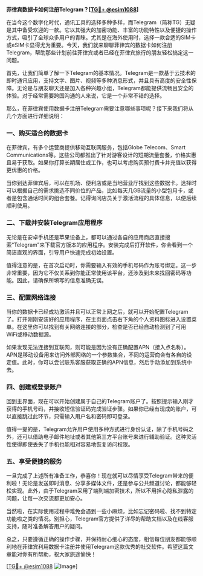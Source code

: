 **菲律宾数据卡如何注册Telegram？[[TG💪+ @esim1088](https://t.me/s/esim1088)]**

在当今这个数字化时代，通讯工具的选择多种多样，而Telegram（简称TG）无疑是其中备受欢迎的一款。它以其强大的加密功能、丰富的功能特性以及便捷的操作方式，吸引了全球众多用户的青睐。尤其是在海外使用时，选择一款合适的SIM卡或eSIM卡显得尤为重要。今天，我们就来聊聊菲律宾的数据卡如何注册Telegram，帮助那些计划前往菲律宾或者已经在菲律宾旅行的朋友轻松搞定这一问题。

首先，让我们简单了解一下Telegram的基本情况。Telegram是一款基于云技术的即时通讯应用，支持文字、图片、视频等多种消息形式，并且具有高度的安全性保障。无论是与朋友聊天还是加入各种兴趣小组，Telegram都能提供流畅且安全的体验。对于经常需要跨国沟通的人来说，它是一个非常不错的选择。

那么，在菲律宾使用数据卡注册Telegram需要注意哪些事项呢？接下来我们将从几个方面进行详细说明：

### 一、购买适合的数据卡

在菲律宾，有多个运营商提供移动互联网服务，包括Globe Telecom、Smart Communications等。这些公司都推出了针对游客设计的短期流量套餐，价格实惠且易于获取。如果你打算长期居住或工作，也可以考虑购买预付费卡并充值以获得更优惠的价格。

当你到达菲律宾后，可以在机场、便利店或是当地营业厅找到这些数据卡。选择时可以根据自己的需求挑选不同价位的产品，比如每天几GB流量的小型包月卡，或者是包含通话时间的组合套餐。记得询问店员关于激活流程的具体信息，以便后续顺利使用。

### 二、下载并安装Telegram应用程序

无论是在安卓手机还是苹果设备上，都可以通过各自的应用商店直接搜索“Telegram”来下载官方版本的应用程序。安装完成后打开软件，你会看到一个简洁直观的界面，引导用户快速完成初始设置。

值得注意的是，在首次启动时，你需要输入有效的手机号码作为账号绑定。这一步非常重要，因为它不仅关系到你能正常使用该平台，还涉及到未来找回密码等功能。因此，请确保所填写的信息准确无误。

### 三、配置网络连接

当你的数据卡已经成功激活并且可以正常上网之后，就可以开始配置Telegram了。打开刚刚安装好的应用程序，在主页面点击右下角的个人资料图标进入设置菜单。在这里你可以找到有关网络连接的部分，检查是否已经自动检测到了可用WiFi或移动数据源。

如果发现无法连接到互联网，则可能是因为没有正确配置APN（接入点名称）。APN是移动设备用来访问外部网络的一个参数集合，不同的运营商会有各自的设定值。此时，你可以尝试联系客服获取正确的APN信息，然后手动添加到系统中去。

### 四、创建或登录账户

回到主界面，现在可以开始创建属于自己的Telegram账户了。按照提示输入刚才获得的手机号码，并接收短信验证码完成验证步骤。如果你已经有现成的账户，可以直接跳过此环节，只需输入用户名和密码即可登录。

值得一提的是，Telegram允许用户使用多种方式进行身份认证，除了手机号码之外，还可以借助电子邮件地址或者其他第三方平台账号来进行辅助验证。这种灵活性使得即使丢失了手机也能相对容易地恢复访问权限。

### 五、享受便捷的服务

一旦完成了上述所有准备工作，恭喜你！现在就可以尽情享受Telegram带来的便利啦！无论是发送即时消息、分享多媒体文件，还是参与公共频道讨论，都能够轻松实现。此外，由于Telegram采用了端到端加密技术，所以不用担心隐私泄露的问题，让每一次交流都更加安心。

当然啦，在实际使用过程中难免会遇到一些小麻烦，比如忘记密码啦、找不到特定功能啦之类的情况。别担心，Telegram官方提供了详尽的帮助文档以及在线客服支持，随时准备解答用户的疑问。

总之，只要遵循正确的操作步骤，并保持耐心细心的态度，相信每位朋友都能够顺利地在菲律宾利用数据卡注册并使用Telegram这款优秀的社交软件。希望这篇文章能对你有所帮助，祝大家旅途愉快！

[[TG💪+ @esim1088](https://t.me/s/esim1088) ![Image](https://i.postimg.cc/4NQfJmqS/Snipaste-2025-05-13-00-14-12.png)]